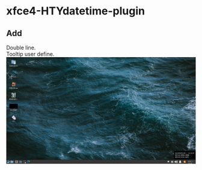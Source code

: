 # xfce4-HTYdatetime-plugin
## Add
Double line.  
Tooltip user define.  
![preview.png](preview.png)
